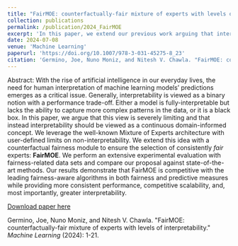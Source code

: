 ```yaml
---
title: "FairMOE: counterfactually-fair mixture of experts with levels of interpretability"
collection: publications
permalink: /publication/2024_FairMOE
excerpt: 'In this paper, we extend our previous work arguing that interpretability should not be viewed as a binary aspect and that, instead, it should be viewed as a continuous domain-informed notion. Building on our prior work, we leverage the well-known Mixture of Experts architecture with a counterfactual fairness module to ensure the selection of consistently <i>fair</i> experts: <b>FairMOE</b>. We expand on the previous paper with a detailed analysis on the assignment of predictions to gain more insights into the strengths and weaknesses of the individual experts.'
date: 2024-07-08
venue: 'Machine Learning'
paperurl: 'https://doi.org/10.1007/978-3-031-45275-8_23'
citation: 'Germino, Joe, Nuno Moniz, and Nitesh V. Chawla. "FairMOE: counterfactually-fair mixture of experts with levels of interpretability." <i>Machine Learning</i> (2024): 1-21.'
---
```

Abstract: With the rise of artificial intelligence in our everyday lives, the need for human interpretation of machine learning models’ predictions emerges as a critical issue. Generally, interpretability is viewed as a binary notion with a performance trade-off. Either a model is fully-interpretable but lacks the ability to capture more complex patterns in the data, or it is a black box. In this paper, we argue that this view is severely limiting and that instead interpretability should be viewed as a continuous domain-informed concept. We leverage the well-known Mixture of Experts architecture with user-defined limits on non-interpretability. We extend this idea with a counterfactual fairness module to ensure the selection of consistently <i>fair</i> experts: <b>FairMOE</b>. We perform an extensive experimental evaluation with fairness-related data sets and compare our proposal against state-of-the-art methods. Our results demonstrate that FairMOE is competitive with the leading fairness-aware algorithms in both fairness and predictive measures while providing more consistent performance, competitive scalability, and, most importantly, greater interpretability.

[Download paper here](https://link.springer.com/article/10.1007/s10994-024-06583-2)

Germino, Joe, Nuno Moniz, and Nitesh V. Chawla. "FairMOE: counterfactually-fair mixture of experts with levels of interpretability." <i>Machine Learning</i> (2024): 1-21.